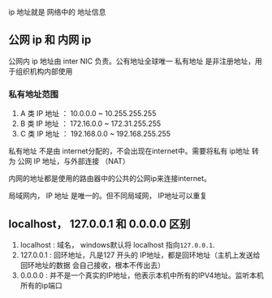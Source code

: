 ip 地址就是 网络中的 地址信息

## 公网 ip 和 内网 ip
公网内 ip 地址由 inter NIC 负责。公有地址全球唯一
私有地址 是非注册地址，用于组织机构内部使用

### 私有地址范围
1. A 类 IP 地址 ： 10.0.0.0 ~ 10.255.255.255
2. B 类 IP 地址 ： 172.16.0.0 ~ 172.31.255.255
3. C 类 IP 地址 ： 192.168.0.0 ~ 192.168.255.255
 
私有地址 不是由 internet分配的，不会出现在internet中。需要将私有 ip地址 转为 公网 IP 地址，与外部连接 （NAT）

内网的地址都是使用的路由器中的公共的公网ip来连接internet。

局域网内， IP 地址 是唯一的。但不同局域网， IP地址可以重复

## localhost， 127.0.0.1 和 0.0.0.0 区别

1. localhost : 域名， windows默认将 localhost 指向`127.0.0.1`.
2. 127.0.0.1 : 回环地址，凡是127 开头的 IP地址，都是回环地址（主机上发送给回环地址的数据 会自己接收，根本不传出去）
3. 0.0.0.0 : 并不是一个真实的IP地址，他表示本机中所有的IPV4地址。监听本机所有的ip端口


